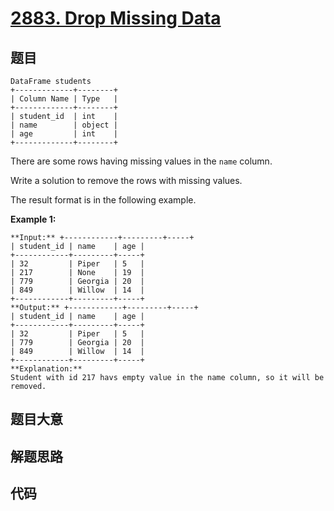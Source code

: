 # [2883. Drop Missing Data](https://leetcode.com/problems/drop-missing-data)

## 题目


    DataFrame students
    +-------------+--------+
    | Column Name | Type   |
    +-------------+--------+
    | student_id  | int    |
    | name        | object |
    | age         | int    |
    +-------------+--------+
    

There are some rows having missing values in the `name` column.

Write a solution to remove the rows with missing values.

The result format is in the following example.



**Example 1:**

    
    
    **Input:** +------------+---------+-----+
    | student_id | name    | age |
    +------------+---------+-----+
    | 32         | Piper   | 5   |
    | 217        | None    | 19  |
    | 779        | Georgia | 20  |
    | 849        | Willow  | 14  |
    +------------+---------+-----+
    **Output:** +------------+---------+-----+
    | student_id | name    | age |
    +------------+---------+-----+
    | 32         | Piper   | 5   |
    | 779        | Georgia | 20  | 
    | 849        | Willow  | 14  | 
    +------------+---------+-----+
    **Explanation:** 
    Student with id 217 havs empty value in the name column, so it will be removed.


## 题目大意

## 解题思路

## 代码

```javascript

```
